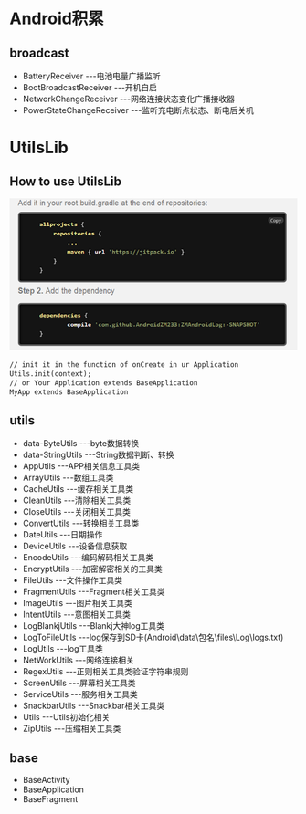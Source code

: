 # Android积累 #
## broadcast
* BatteryReceiver ---电池电量广播监听
* BootBroadcastReceiver ---开机自启
* NetworkChangeReceiver ---网络连接状态变化广播接收器
* PowerStateChangeReceiver ---监听充电断点状态、断电后关机

# UtilsLib
## How to use UtilsLib
![image](https://github.com/AndroidZM233/ZMAndroidLog/blob/master/Pic/HowTo.png)
```
// init it in the function of onCreate in ur Application
Utils.init(context);
// or Your Application extends BaseApplication
MyApp extends BaseApplication
```
## utils
* data-ByteUtils ---byte数据转换
* data-StringUtils ---String数据判断、转换
* AppUtils ---APP相关信息工具类
* ArrayUtils ---数组工具类
* CacheUtils ---缓存相关工具类
* CleanUtils ---清除相关工具类
* CloseUtils ---关闭相关工具类
* ConvertUtils ---转换相关工具类
* DateUtils ---日期操作
* DeviceUtils ---设备信息获取
* EncodeUtils ---编码解码相关工具类
* EncryptUtils ---加密解密相关的工具类
* FileUtils ---文件操作工具类
* FragmentUtils ---Fragment相关工具类
* ImageUtils ---图片相关工具类
* IntentUtils ---意图相关工具类
* LogBlankjUtils ---Blankj大神log工具类
* LogToFileUtils ---log保存到SD卡(Android\data\包名\files\Log\logs.txt)
* LogUtils ---log工具类
* NetWorkUtils ---网络连接相关
* RegexUtils ---正则相关工具类验证字符串规则
* ScreenUtils ---屏幕相关工具类
* ServiceUtils ---服务相关工具类
* SnackbarUtils ---Snackbar相关工具类
* Utils ---Utils初始化相关
* ZipUtils ---压缩相关工具类
## base
* BaseActivity
* BaseApplication
* BaseFragment